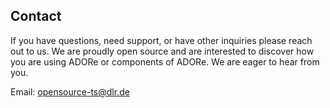 ## Contact

If you have questions, need support, or have other inquiries please reach out to
us. We are proudly open source and are interested to discover how you are using
ADORe or components of ADORe. We are eager to hear from you.

Email: [opensource-ts@dlr.de](mailto:opensource-ts@dlr.de)
